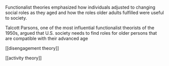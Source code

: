 Functionalist theories emphasized how individuals adjusted to changing social roles as they aged and how the roles older adults fulfilled were useful to society.

Talcott Parsons, one of the most influential functionalist theorists of the 1950s, argued that U.S. society needs to find roles for older persons that are compatible with their advanced age

[[disengagement theory]]

[[activity theory]]

